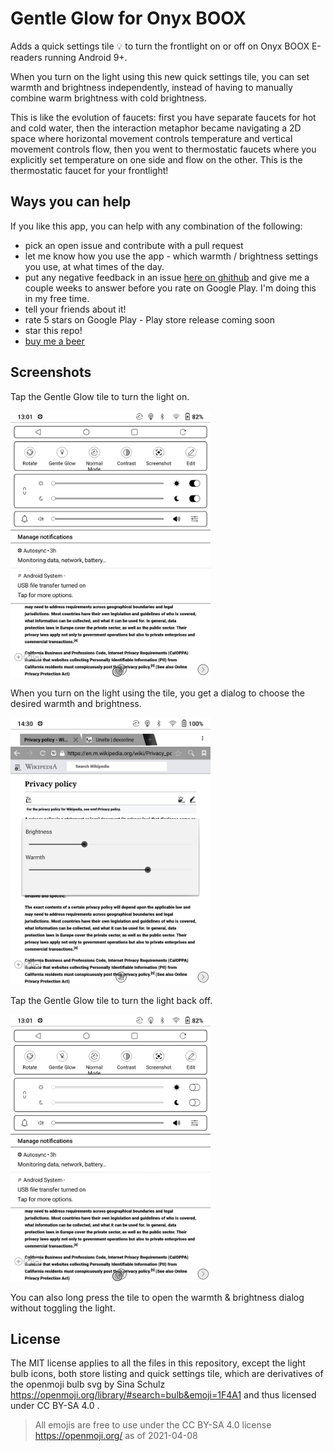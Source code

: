 # Gentle Glow for Onyx BOOX

Adds a quick settings tile 💡 to turn the frontlight on or off on Onyx BOOX E-readers running Android 9+. 

When you turn on the light using this new quick settings tile, you can set warmth and brightness independently, instead of having to manually combine warm brightness with cold brightness.

This is like the evolution of faucets: first you have separate faucets for hot and cold water, then the interaction metaphor became navigating a 2D space where horizontal movement controls temperature and vertical movement controls flow, then you went to thermostatic faucets where you explicitly set temperature on one side and flow on the other. 
This is the thermostatic faucet for your frontlight!


## Ways you can help

If you like this app, you can help with any combination of the following:
* pick an open issue and contribute with a pull request
* let me know how you use the app - which warmth / brightness settings you use, at what times of the day.
* put any negative feedback in an issue [here on ghithub](https://github.com/calin-darie/gentle-glow-onyx-boox/issues) and give me a couple weeks to answer before you rate on Google Play. I'm doing this in my free time.
* tell your friends about it!
* rate 5 stars on Google Play - Play store release coming soon
* star this repo!
* [buy me a beer](https://paypal.me/CalinDarie?locale.x=en_US)


## Screenshots

Tap the Gentle Glow tile to turn the light on.

<img alt="The Gentle Glow quick settings tile will show you when the frontlight is off." src="screenshots/quick-settings-light-off.png" width = "320px"/>

When you turn on the light using the tile, you get a dialog to choose the desired warmth and brightness.

<img alt="The Gentle Glow quick settings tile will show you when the frontlight is on." src="screenshots/warmth-brightness-dialog.png" width = "320px"/>

Tap the Gentle Glow tile to turn the light back off.

<img alt="The Gentle Glow quick settings tile will show you when the frontlight is off." src="screenshots/quick-settings-light-on.png" width = "320px"/>

You can also long press the tile to open the warmth & brightness dialog without toggling the light.

## License

The MIT license applies to all the files in this repository, except the light bulb icons, both store listing and quick settings tile, which are derivatives of the openmoji bulb svg by Sina Schulz https://openmoji.org/library/#search=bulb&emoji=1F4A1 and thus licensed under CC BY-SA 4.0 .

> All emojis are free to use under the CC BY-SA 4.0 license
https://openmoji.org/ as of 2021-04-08